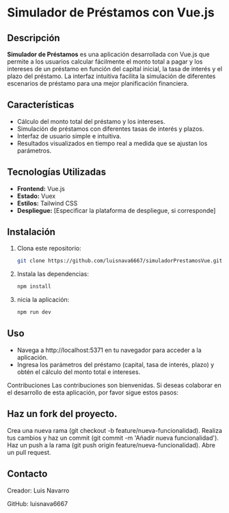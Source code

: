 # Simulador de Préstamos con Vue.js

## Descripción
**Simulador de Préstamos** es una aplicación desarrollada con Vue.js que permite a los usuarios calcular fácilmente el monto total a pagar y los intereses de un préstamo en función del capital inicial, la tasa de interés y el plazo del préstamo. La interfaz intuitiva facilita la simulación de diferentes escenarios de préstamo para una mejor planificación financiera.

## Características
- Cálculo del monto total del préstamo y los intereses.
- Simulación de préstamos con diferentes tasas de interés y plazos.
- Interfaz de usuario simple e intuitiva.
- Resultados visualizados en tiempo real a medida que se ajustan los parámetros.

## Tecnologías Utilizadas
- **Frontend:** Vue.js
- **Estado:** Vuex
- **Estilos:** Tailwind CSS
- **Despliegue:** [Especificar la plataforma de despliegue, si corresponde]

## Instalación
1. Clona este repositorio:
   ```bash
   git clone https://github.com/luisnava6667/simuladorPrestamosVue.git

2. Instala las dependencias:
   ```bash
   npm install

3. nicia la aplicación:
   ```bash
   npm run dev
   ```


## Uso
- Navega a http://localhost:5371 en tu navegador para acceder a la aplicación.
- Ingresa los parámetros del préstamo (capital, tasa de interés, plazo) y obtén el cálculo del monto total e intereses.

Contribuciones
Las contribuciones son bienvenidas. Si deseas colaborar en el desarrollo de esta aplicación, por favor sigue estos pasos:

## Haz un fork del proyecto.
Crea una nueva rama (git checkout -b feature/nueva-funcionalidad).
Realiza tus cambios y haz un commit (git commit -m 'Añadir nueva funcionalidad').
Haz un push a la rama (git push origin feature/nueva-funcionalidad).
Abre un pull request.

## Contacto
Creador: Luis Navarro

GitHub: luisnava6667
